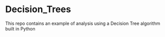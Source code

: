 # Decision_Trees
This repo contains an example of analysis using a Decision Tree algorithm built in Python 

